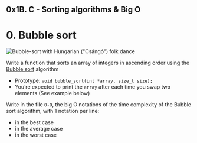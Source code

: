 ## 0x1B. C - Sorting algorithms & Big O


# 0. Bubble sort
![Bubble-sort with Hungarian ("Csángó") folk dance](https://www.youtube.com/watch?v=lyZQPjUT5B4&feature=emb_imp_woyt)

Write a function that sorts an array of integers in ascending order using the [Bubble sort](https://alx-intranet.hbtn.io/rltoken/awhP8BhtkGi-lwmMc2-KAw) algorithm

*  Prototype: `void bubble_sort(int *array, size_t size);`
*  You’re expected to print the `array` after each time you swap two elements (See example below)

Write in the file `0-O`, the big O notations of the time complexity of the Bubble sort algorithm, with 1 notation per line:

*  in the best case
*  in the average case
*  in the worst case
	    